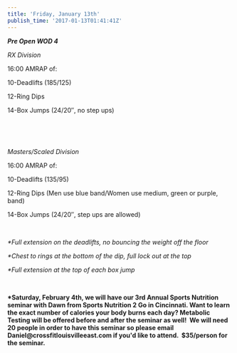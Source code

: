 ```yaml
---
title: 'Friday, January 13th'
publish_time: '2017-01-13T01:41:41Z'
---
```


***Pre Open WOD 4***

*RX Division*

16:00 AMRAP of:

10-Deadlifts (185/125)

12-Ring Dips

14-Box Jumps (24/20″, no step ups)

 

 

*Masters/Scaled Division*

16:00 AMRAP of:

10-Deadlifts (135/95)

12-Ring Dips (Men use blue band/Women use medium, green or purple, band)

14-Box Jumps (24/20″, step ups are allowed)

 

*\*Full extension on the deadlifts, no bouncing the weight off the
floor*

*\*Chest to rings at the bottom of the dip, full lock out at the top*

*\*Full extension at the top of each box jump*

 

**\*Saturday, February 4th, we will have our 3rd Annual Sports Nutrition
seminar with Dawn from Sports Nutrition 2 Go in Cincinnati. Want to
learn the exact number of calories your body burns each day? Metabolic
Testing will be offered before and after the seminar as well!  We will
need 20 people in order to have this seminar so please email
Daniel\@crossfitlouisvilleeast.com if you'd like to attend.  \$35/person
for the seminar.**

 
